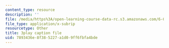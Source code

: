 ```yaml
---
content_type: resource
description: ''
file: /media/https%3A/open-learning-course-data-rc.s3.amazonaws.com/6-004-computation-structures-spring-2017/7893436e8f385227a1d09ff6fbfa4bde_5mJd--JCwBI.vtt
file_type: application/x-subrip
resourcetype: Other
title: 3play caption file
uid: 7893436e-8f38-5227-a1d0-9ff6fbfa4bde
---
```

